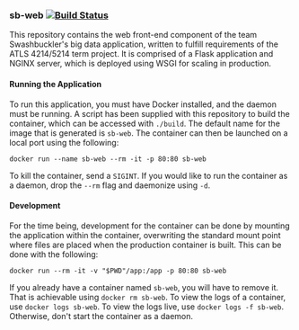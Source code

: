 ### sb-web [![Build Status](https://travis-ci.com/CUBigDataClass/sb-web.svg?token=to3Uk4kQPXFNMbsHvZRp&branch=master)](https://travis-ci.com/CUBigDataClass/sb-web)

This repository contains the web front-end component of the team Swashbuckler's
big data application, written to fulfill requirements of the ATLS 4214/5214 term
project. It is comprised of a Flask application and NGINX server, which is
deployed using WSGI for scaling in production.

#### Running the Application

To run this application, you must have Docker installed, and the daemon must be
running. A script has been supplied with this repository to build the container,
which can be accessed with `./build`. The default name for the image that is
generated is `sb-web`. The container can then be launched on a local port using
the following:

    docker run --name sb-web --rm -it -p 80:80 sb-web

To kill the container, send a `SIGINT`. If you would like to run the container
as a daemon, drop the `--rm` flag and daemonize using `-d`.

#### Development

For the time being, development for the container can be done by mounting the
application within the container, overwriting the standard mount point where
files are placed when the production container is built. This can be done with
the following:

    docker run --rm -it -v "$PWD"/app:/app -p 80:80 sb-web

If you already have a container named `sb-web`, you will have to remove it. That
is achievable using `docker rm sb-web`. To view the logs of a container, use
`docker logs sb-web`. To view the logs live, use `docker logs -f sb-web`.
Otherwise, don't start the container as a daemon.
